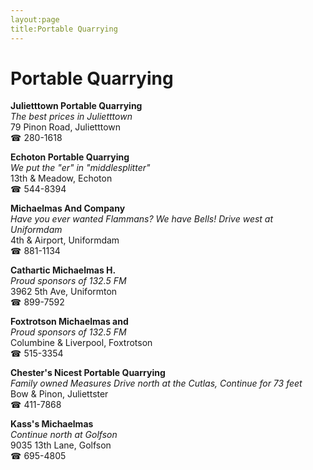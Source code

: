 ```yaml
---
layout:page
title:Portable Quarrying
---
```

# Portable Quarrying

**Julietttown Portable Quarrying**  
_The best prices in Julietttown_  
79 Pinon Road, Julietttown  
☎ 280-1618



**Echoton Portable Quarrying**  
_We put the "er" in "middlesplitter"_  
13th & Meadow, Echoton  
☎ 544-8394



**Michaelmas And Company**  
_Have you ever wanted Flammans? We have Bells! 
Drive west at Uniformdam_  
4th & Airport, Uniformdam  
☎ 881-1134



**Cathartic Michaelmas H.**  
_Proud sponsors of 132.5 FM_  
3962 5th Ave, Uniformton  
☎ 899-7592



**Foxtrotson Michaelmas and**  
_Proud sponsors of 132.5 FM_  
Columbine & Liverpool, Foxtrotson  
☎ 515-3354



**Chester's Nicest Portable Quarrying**  
_Family owned Measures 
Drive north at the Cutlas, Continue for 73 feet_  
Bow & Pinon, Juliettster  
☎ 411-7868



**Kass's Michaelmas**  
_Continue north at Golfson_  
9035 13th Lane, Golfson  
☎ 695-4805



